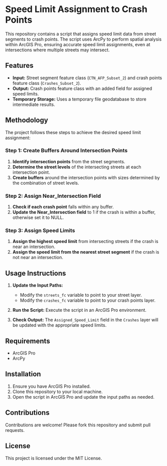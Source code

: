 # Speed Limit Assignment to Crash Points

This repository contains a script that assigns speed limit data from street segments to crash points. The script uses ArcPy to perform spatial analysis within ArcGIS Pro, ensuring accurate speed limit assignments, even at intersections where multiple streets may intersect.

## Features

- **Input:** Street segment feature class (`CTN_AFP_Subset_2`) and crash points feature class (`Crashes_Subset_2`).
- **Output:** Crash points feature class with an added field for assigned speed limits.
- **Temporary Storage:** Uses a temporary file geodatabase to store intermediate results.

## Methodology

The project follows these steps to achieve the desired speed limit assignment:

### Step 1: Create Buffers Around Intersection Points

1. **Identify intersection points** from the street segments.
2. **Determine the street levels** of the intersecting streets at each intersection point.
3. **Create buffers** around the intersection points with sizes determined by the combination of street levels.

### Step 2: Assign Near_Intersection Field

1. **Check if each crash point** falls within any buffer.
2. **Update the Near_Intersection field** to 1 if the crash is within a buffer, otherwise set it to NULL.

### Step 3: Assign Speed Limits

1. **Assign the highest speed limit** from intersecting streets if the crash is near an intersection.
2. **Assign the speed limit from the nearest street segment** if the crash is not near an intersection.

## Usage Instructions

1. **Update the Input Paths:**
   - Modify the `streets_fc` variable to point to your street layer.
   - Modify the `crashes_fc` variable to point to your crash points layer.

2. **Run the Script:** Execute the script in an ArcGIS Pro environment.

3. **Check Output:** The `Assigned_Speed_Limit` field in the `Crashes` layer will be updated with the appropriate speed limits.

## Requirements

- ArcGIS Pro
- ArcPy

## Installation

1. Ensure you have ArcGIS Pro installed.
2. Clone this repository to your local machine.
3. Open the script in ArcGIS Pro and update the input paths as needed.

## Contributions

Contributions are welcome! Please fork this repository and submit pull requests.

## License

This project is licensed under the MIT License.
